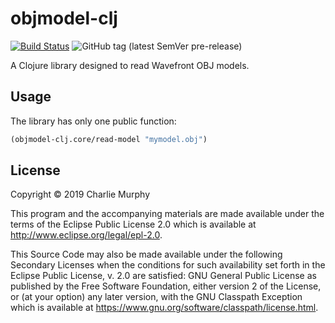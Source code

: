 # objmodel-clj

[![Build Status](https://travis-ci.com/ChillyCider/objmodel-clj.svg?branch=master)](https://travis-ci.com/ChillyCider/objmodel-clj)
![GitHub tag (latest SemVer pre-release)](https://img.shields.io/github/v/tag/ChillyCider/objmodel-clj?include_prereleases)

A Clojure library designed to read Wavefront OBJ models.

## Usage

The library has only one public function:

```clojure
(objmodel-clj.core/read-model "mymodel.obj")
```

## License

Copyright © 2019 Charlie Murphy

This program and the accompanying materials are made available under the
terms of the Eclipse Public License 2.0 which is available at
http://www.eclipse.org/legal/epl-2.0.

This Source Code may also be made available under the following Secondary
Licenses when the conditions for such availability set forth in the Eclipse
Public License, v. 2.0 are satisfied: GNU General Public License as published by
the Free Software Foundation, either version 2 of the License, or (at your
option) any later version, with the GNU Classpath Exception which is available
at https://www.gnu.org/software/classpath/license.html.
